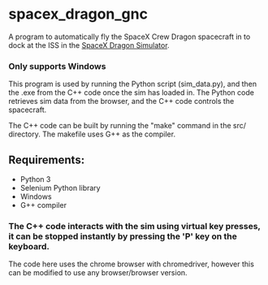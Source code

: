 # spacex_dragon_gnc

A program to automatically fly the SpaceX Crew Dragon spacecraft in to dock at the ISS in the [SpaceX Dragon Simulator](https://iss-sim.spacex.com/).

### Only supports Windows  

This program is used by running the Python script (sim_data.py), and then the .exe from the C++ code once the sim has loaded in. The Python code retrieves sim data from the browser, and the C++ code controls the spacecraft. 

The C++ code can be built by running the "make" command in the src/ directory. The makefile uses G++ as the compiler.

## Requirements:
* Python 3
* Selenium Python library
* Windows
* G++ compiler

### The C++ code interacts with the sim using virtual key presses, it can be stopped instantly by pressing the 'P' key on the keyboard.  

The code here uses the chrome browser with chromedriver, however this can be modified to use any browser/browser version.

